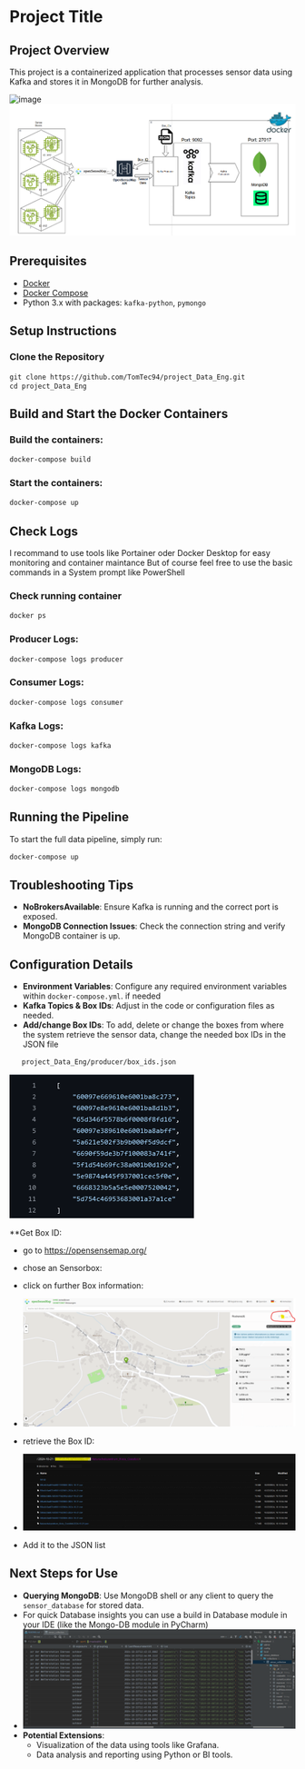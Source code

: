# Project Title

## Project Overview
This project is a containerized application that processes sensor data using Kafka and stores it in MongoDB for further analysis.

![image](https://github.com/user-attachments/assets/9696d694-65d0-4a69-86ee-6d7b06b0340e)
![img.png](img.png)

## Prerequisites
- [Docker](https://www.docker.com/)
- [Docker Compose](https://docs.docker.com/compose/)
- Python 3.x with packages: `kafka-python`, `pymongo`

## Setup Instructions

### Clone the Repository
```
git clone https://github.com/TomTec94/project_Data_Eng.git
cd project_Data_Eng
````
## Build and Start the Docker Containers

### Build the containers:
```bash
docker-compose build
```

### Start the containers:
```bash
docker-compose up
```

## Check Logs

I recommand to use tools like Portainer oder Docker Desktop for easy monitoring and container maintance
But of course feel free to use the basic commands in a System prompt like PowerShell

### Check running container
```bash
docker ps
```

### Producer Logs:
```bash
docker-compose logs producer
```

### Consumer Logs:
```bash
docker-compose logs consumer
```

### Kafka Logs:
```bash
docker-compose logs kafka
```

### MongoDB Logs:
```bash
docker-compose logs mongodb
```

## Running the Pipeline

To start the full data pipeline, simply run:
```bash
docker-compose up
```

## Troubleshooting Tips

- **NoBrokersAvailable**: Ensure Kafka is running and the correct port is exposed.
- **MongoDB Connection Issues**: Check the connection string and verify MongoDB container is up.

## Configuration Details

- **Environment Variables**: Configure any required environment variables within `docker-compose.yml`. if needed
- **Kafka Topics & Box IDs**: Adjust in the code or configuration files as needed.
- **Add/change Box IDs**: To add, delete or change the boxes from where the system retrieve the sensor data, change the needed box IDs in the JSON file
 ```bash
    project_Data_Eng/producer/box_ids.json
```

![img_2.png](img_2.png)

**Get Box ID: 
- go to https://opensensemap.org/

- chose an Sensorbox:
- click on further Box information:
- ![img_4.png](img_4.png)
- retrieve the Box ID:
- ![img_3.png](img_3.png)
- Add it to the JSON list

## Next Steps for Use

- **Querying MongoDB**: Use MongoDB shell or any client to query the `sensor_database` for stored data.
- For quick Database insights you can use a build in Database module in your IDE (like the Mongo-DB module in PyCharm)
- ![img_1.png](img_1.png)
- **Potential Extensions**:
  - Visualization of the data using tools like Grafana.
  - Data analysis and reporting using Python or BI tools.
